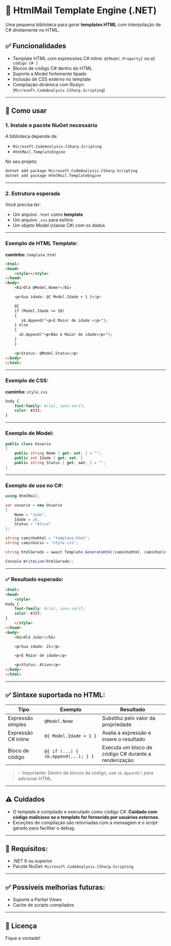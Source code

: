 
# 📄 HtmlMail Template Engine (.NET)

Uma pequena biblioteca para gerar **templates HTML** com interpolação de C# diretamente no HTML.

## ✅ Funcionalidades

- Template HTML com expressões C# inline: `@{Model.Property}` ou `@{ código C# }`
- Blocos de código C# dentro do HTML
- Suporte a Model fortemente tipado
- Inclusão de CSS externo no template
- Compilação dinâmica com Roslyn (`Microsoft.CodeAnalysis.CSharp.Scripting`)

---

## 🚀 Como usar

### 1. Instale o pacote NuGet necessário

A biblioteca depende de:

- `Microsoft.CodeAnalysis.CSharp.Scripting`
- `HtmlMail.TemplateEngine`

No seu projeto:

```bash
dotnet add package Microsoft.CodeAnalysis.CSharp.Scripting
dotnet add package HtmlMail.TemplateEngine
```

---

### 2. Estrutura esperada

Você precisa ter:

- Um arquivo `.html` como **template**
- Um arquivo `.css` para estilos
- Um objeto Model (classe C#) com os dados

---

### Exemplo de HTML Template:

**caminho:** `template.html`

```html
<html>
<head>
    <style></style>
</head>
<body>
    <h1>Olá @Model.Nome!</h1>

    <p>Sua idade: @{ Model.Idade + 1 }</p>

    @{
    if (Model.Idade >= 18)
    {
       sb.Append("<p>É Maior de idade </p>");
    } else
    {
      sb.Append("<p>Não é Maior de idade</p>");
    }
    }

    <p>Status: @Model.Status</p>
</body>
</html>
```

---

### Exemplo de CSS:

**caminho:** `style.css`

```css
body {
    font-family: Arial, sans-serif;
    color: #333;
}
```

---

### Exemplo de Model:

```csharp
public class Usuario
{
    public string Nome { get; set; } = "";
    public int Idade { get; set; }
    public string Status { get; set; } = "";
}
```

---

### Exemplo de uso no C#:

```csharp
using HtmlMail;

var usuario = new Usuario
{
    Nome = "João",
    Idade = 20,
    Status = "Ativo"
};

string caminhoHtml = "template.html";
string caminhoCss = "style.css";

string htmlGerado = await Template.GenerateHtml(caminhoHtml, caminhoCss, usuario);

Console.WriteLine(htmlGerado);
```

---

### ✅ Resultado esperado:

```html
<html>
<head>
    <style>
body {
    font-family: Arial, sans-serif;
    color: #333;
}
    </style>
</head>
<body>
    <h1>Olá João!</h1>

    <p>Sua idade: 21</p>

    <p>É Maior de idade</p>

    <p>Status: Ativo</p>
</body>
</html>
```

---

## ✅ Sintaxe suportada no HTML:

| Tipo                          | Exemplo                              | Resultado                          |
|-------------------------------|--------------------------------------|------------------------------------|
| Expressão simples             | `@Model.Nome`                        | Substitui pelo valor da propriedade |
| Expressão C# inline           | `@{ Model.Idade + 1 }`               | Avalia a expressão e insere o resultado |
| Bloco de código               | `@{ if (...) { sb.Append(...); } }` | Executa um bloco de código C# durante a renderização |

> 💡 Importante: Dentro de blocos de código, use `sb.Append()` para adicionar HTML.

---

## ⚠️ Cuidados

- O template é compilado e executado como código C#. **Cuidado com código malicioso se o template for fornecido por usuários externos.**
- Exceções de compilação são retornadas com a mensagem e o script gerado para facilitar o debug.

---

## 📌 Requisitos:

- .NET 6 ou superior
- Pacote NuGet: `Microsoft.CodeAnalysis.CSharp.Scripting`

---

## ✅ Possíveis melhorias futuras:

- Suporte a Partial Views
- Cache de scripts compilados

---

## 📃 Licença

Fique a vontade!
